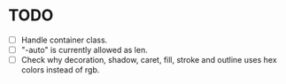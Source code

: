 # TODO

- [ ] Handle container class.
- [ ] "-auto" is currently allowed as len.
- [ ] Check why decoration, shadow, caret, fill, stroke and outline uses hex colors instead of rgb.

